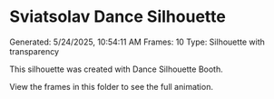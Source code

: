 # Sviatsolav Dance Silhouette
Generated: 5/24/2025, 10:54:11 AM
Frames: 10
Type: Silhouette with transparency
    
This silhouette was created with Dance Silhouette Booth.
    
View the frames in this folder to see the full animation.